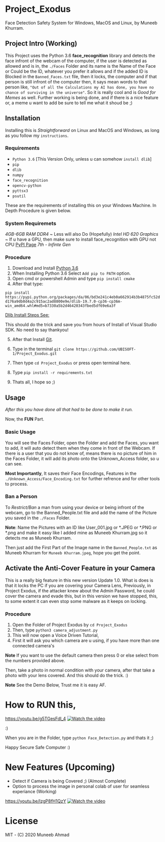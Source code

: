 # Project_Exodus
Face Detection Safety System for Windows, MacOS and Linux, by Muneeb Khurram.

## Project Intro (Working)

This Project uses the Python 3.6 **face_recognition** library and detects the face infront of the webcam of the computer, if the user is detected as allowed and is in,
the `./Faces` Folder and its name is the Name of the Face or Could be the ID, whatever you prefer it allows and if the added ID is Blocked in the `Banned_Faces.txt` file,
then it locks, the computer and if that person is still infront of the computer then, it says mean words to that person like, `"Out of all the Calculations my AI has done,
you have no chance of surviving in the universe"`. So it is really cool and is *Good for Memes* as well. Further working is being done, and if there is a nice feature or,
a meme u want to add be sure to tell me what it shoud be ;)


## Installation
Installing this is *Straightforward* on Linux and MacOS and Windows, as long as you follow my `instructions`.

### Requirements

- `Python 3.6` [This Version Only, unless u can somehow `install dlib`]
- `pip`
- `dlib`
- `numpy`
- `face_recognition`
- `opencv-python`
- `pyttsx3`
- `psutil`

These are the requirements of installing this on your Windows Machine. In Depth Procedure is given below.

### System Requiremets

*4GB-6GB RAM DDR4* ~ Less will also Do (Hopefully)
*Intel HD 620 Graphics* ~ If u have a GPU, then make sure to install face_recognition with GPU not CPU [PyPI Page](https://pypi.org/project/face-recognition/)
*7th - Infinte Gen*

### Procedure

1. Download and Install [Python 3.6](https://www.python.org/downloads/release/python-360/)
2. When Installing Python 3.6 Select `Add pip to PATH` option.
3. Open cmd or powershell Admin and type `pip install cmake`
4. After that type:

`pip install https://pypi.python.org/packages/da/06/bd3e241c4eb0a662914b3b4875fc52dd176a9db0d4a2c915ac2ad8800e9e/dlib-19.7.0-cp36-cp36m-win_amd64.whl#md5=b7330a5b2d46420343fbed5df69e6a3f`

[Dlib Install Steps See:](https://stackoverflow.com/questions/41912372/dlib-installation-on-windows-10)

This should do the trick and save you from hours of Install of Visual Studio SDK. No need to say thankyou!

5. After that Install [Git](https://git-scm.com/).

6. Type in the terminal `git clone https://github.com/UBISOFT-1/Project_Exodus.git`

7. Then type `cd Project_Exodus` or press open terminal here.

8. Type `pip install -r requirements.txt`

9. Thats all, I hope so ;)

## Usage

*After this you have done all that had to be done to make it run.*

Now, the **FUN** Part.

### Basic Usage
You will see the Faces Folder, open the Folder and add the Faces, you want to add, it will auto detect them when they come in front of the Webcam.
If there is a user that you do not know of, means there is no picture of him in the Faces Folder, it will add its photo onto the Unknown_Access folder, so u can see.

**Most Importantly**, It saves their Face Encodings, Features in the `./Unknown_Access/Face_Encoding.txt` for further refrence and for other tools to process.

### Ban a Person

To *Restrict/Ban* a man from using your device or being infront of the webcam, go to the Banned_People.txt file and add the name of the Picture you saved in the `./Faces` Folder.

**Note**: Name the Pictures with an ID like User_001.jpg or *.JPEG or *.PNG or *.png and make it easy like I added mine as Muneeb Khurram.jpg so it detects me as Muneeb Khurram.

Then just add the First Part of the Image name in the `Banned_People.txt` as Muneeb Khurram for `Muneeb Khurram.jpeg`, hope you get the point.

## Activate the Anti-Cover Feature in your Camera

This is a really big feature in this new version Update 1.0. What is does is that it locks the PC if you are covering your Camera Lens,
Previously, in Project Exodus, if the attacker knew about the Admin Password, he could cover the camera and evade this, but in this version
we have stopped, this, to some extent it can even stop some malware as it keeps on locking. 

### Procedure 

1) Open the Folder of Project Exodus by `cd Project_Exodus`
2) Then, type `python3 camera_adjustment.py`
3) This will now open a Voice Driven Tutorial,
4) First it will ask you which camera are u using, if you have more than one connected camera's

**Note** If you want to use the default camera then press 0 or else select from the numbers provided above.
 
 Then, take a photo in normal condition with your camera, after that take a photo with your lens
 covered. And this should do the trick. :)
 
 **Note** See the Demo Below, Trust me it is easy AF.
   

# How to RUN this,
https://youtu.be/g5TGesFdI_4
[![Watch the video](https://img.youtube.com/vi/g5TGesFdI_4/maxresdefault.jpg)](https://youtu.be/g5TGesFdI_4)

:)

When you are in the Folder, type `python Face_Detection.py` and thats it ;)

Happy Secure Safe Computer :)

# New Features (Upcoming)
- Detect if Camera is being Covered ;) (Almost Complete)
- Option to process the image in personal colab of user for seamless experiance (Working)

https://youtu.be/IzgP8fH1QzY
[![Watch the video](https://img.youtube.com/vi/IzgP8fH1QzY/maxresdefault.jpg)](https://youtu.be/IzgP8fH1QzY)

# License
MIT - (C) 2020 Muneeb Ahmad



